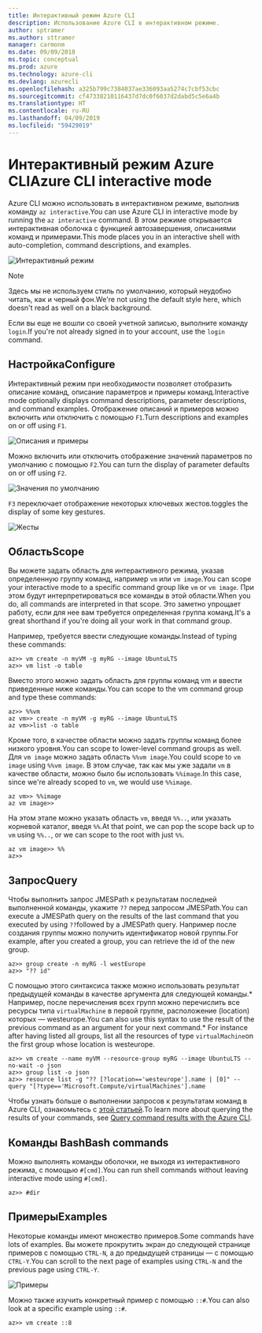```yaml
---
title: Интерактивный режим Azure CLI
description: Использование Azure CLI в интерактивном режиме.
author: sptramer
ms.author: sttramer
manager: carmonm
ms.date: 09/09/2018
ms.topic: conceptual
ms.prod: azure
ms.technology: azure-cli
ms.devlang: azurecli
ms.openlocfilehash: a325b799c7384037ae336093aa5274c7cbf53cbc
ms.sourcegitcommit: cf47338210116437d7dc0f6037d2dabd5c5e6a4b
ms.translationtype: HT
ms.contentlocale: ru-RU
ms.lasthandoff: 04/09/2019
ms.locfileid: "59429019"
---
```

# <a name="azure-cli-interactive-mode"></a><span data-ttu-id="45a94-103">Интерактивный режим Azure CLI</span><span class="sxs-lookup"><span data-stu-id="45a94-103">Azure CLI interactive mode</span></span>

<span data-ttu-id="45a94-104">Azure CLI можно использовать в интерактивном режиме, выполнив команду `az interactive`.</span><span class="sxs-lookup"><span data-stu-id="45a94-104">You can use Azure CLI in interactive mode by running the `az interactive` command.</span></span>
<span data-ttu-id="45a94-105">В этом режиме открывается интерактивная оболочка с функцией автозавершения, описаниями команд и примерами.</span><span class="sxs-lookup"><span data-stu-id="45a94-105">This mode places you in an interactive shell with auto-completion, command descriptions, and examples.</span></span>

![Интерактивный режим](./media/interactive-azure-cli/webapp-create.png)

> [!NOTE]
> <span data-ttu-id="45a94-107">Здесь мы не используем стиль по умолчанию, который неудобно читать, как и черный фон.</span><span class="sxs-lookup"><span data-stu-id="45a94-107">We're not using the default style here, which doesn't read as well on a black background.</span></span>

<span data-ttu-id="45a94-108">Если вы еще не вошли со своей учетной записью, выполните команду `login`.</span><span class="sxs-lookup"><span data-stu-id="45a94-108">If you're not already signed in to your account, use the `login` command.</span></span>

## <a name="configure"></a><span data-ttu-id="45a94-109">Настройка</span><span class="sxs-lookup"><span data-stu-id="45a94-109">Configure</span></span>

<span data-ttu-id="45a94-110">Интерактивный режим при необходимости позволяет отобразить описание команд, описание параметров и примеры команд.</span><span class="sxs-lookup"><span data-stu-id="45a94-110">Interactive mode optionally displays command descriptions, parameter descriptions, and command examples.</span></span>
<span data-ttu-id="45a94-111">Отображение описаний и примеров можно включить или отключить с помощью `F1`.</span><span class="sxs-lookup"><span data-stu-id="45a94-111">Turn descriptions and examples on or off using `F1`.</span></span>

![Описания и примеры](./media/interactive-azure-cli/descriptions-and-examples.png)

<span data-ttu-id="45a94-113">Можно включить или отключить отображение значений параметров по умолчанию с помощью `F2`.</span><span class="sxs-lookup"><span data-stu-id="45a94-113">You can turn the display of parameter defaults on or off using `F2`.</span></span>

![Значения по умолчанию](./media/interactive-azure-cli/defaults.png)

`F3` <span data-ttu-id="45a94-115">переключает отображение некоторых ключевых жестов.</span><span class="sxs-lookup"><span data-stu-id="45a94-115">toggles the display of some key gestures.</span></span>

![Жесты](./media/interactive-azure-cli/gestures.png)

## <a name="scope"></a><span data-ttu-id="45a94-117">Область</span><span class="sxs-lookup"><span data-stu-id="45a94-117">Scope</span></span>

<span data-ttu-id="45a94-118">Вы можете задать область для интерактивного режима, указав определенную группу команд, например `vm` или `vm image`.</span><span class="sxs-lookup"><span data-stu-id="45a94-118">You can scope your interactive mode to a specific command group like `vm` or `vm image`.</span></span>
<span data-ttu-id="45a94-119">При этом будут интерпретироваться все команды в этой области.</span><span class="sxs-lookup"><span data-stu-id="45a94-119">When you do, all commands are interpreted in that scope.</span></span>
<span data-ttu-id="45a94-120">Это заметно упрощает работу, если для нее вам требуется определенная группа команд.</span><span class="sxs-lookup"><span data-stu-id="45a94-120">It's a great shorthand if you're doing all your work in that command group.</span></span>

<span data-ttu-id="45a94-121">Например, требуется ввести следующие команды.</span><span class="sxs-lookup"><span data-stu-id="45a94-121">Instead of typing these commands:</span></span>

```azurecli
az>> vm create -n myVM -g myRG --image UbuntuLTS
az>> vm list -o table
```

<span data-ttu-id="45a94-122">Вместо этого можно задать область для группы команд vm и ввести приведенные ниже команды.</span><span class="sxs-lookup"><span data-stu-id="45a94-122">You can scope to the vm command group and type these commands:</span></span>

```azurecli
az>> %%vm
az vm>> create -n myVM -g myRG --image UbuntuLTS
az vm>>list -o table
```

<span data-ttu-id="45a94-123">Кроме того, в качестве области можно задать группы команд более низкого уровня.</span><span class="sxs-lookup"><span data-stu-id="45a94-123">You can scope to lower-level command groups as well.</span></span>
<span data-ttu-id="45a94-124">Для `vm image` можно задать область `%%vm image`.</span><span class="sxs-lookup"><span data-stu-id="45a94-124">You could scope to `vm image` using `%%vm image`.</span></span>
<span data-ttu-id="45a94-125">В этом случае, так как мы уже задали `vm` в качестве области, можно было бы использовать `%%image`.</span><span class="sxs-lookup"><span data-stu-id="45a94-125">In this case, since we're already scoped to `vm`, we would use `%%image`.</span></span>

```azurecli
az vm>> %%image
az vm image>>
```

<span data-ttu-id="45a94-126">На этом этапе можно указать область `vm`, введя `%%..`, или указать корневой каталог, введя `%%`.</span><span class="sxs-lookup"><span data-stu-id="45a94-126">At that point, we can pop the scope back up to `vm` using `%%..`, or we can scope to the root with just `%%`.</span></span>

```azurecli
az vm image>> %%
az>>
```

## <a name="query"></a><span data-ttu-id="45a94-127">Запрос</span><span class="sxs-lookup"><span data-stu-id="45a94-127">Query</span></span>

<span data-ttu-id="45a94-128">Чтобы выполнить запрос JMESPath к результатам последней выполненной команды, укажите `??` перед запросом JMESPath.</span><span class="sxs-lookup"><span data-stu-id="45a94-128">You can execute a JMESPath query on the results of the last command that you executed by using `??`followed by a JMESPath query.</span></span>
<span data-ttu-id="45a94-129">Например после создания группы можно получить идентификатор новой группы.</span><span class="sxs-lookup"><span data-stu-id="45a94-129">For example, after you created a group, you can retrieve the id of the new group.</span></span>

```azurecli
az>> group create -n myRG -l westEurope
az>> "?? id"
```

<span data-ttu-id="45a94-130">С помощью этого синтаксиса также можно использовать результат предыдущей команды в качестве аргумента для следующей команды.\* Например, после перечисления всех групп можно перечислить все ресурсы типа `virtualMachine` в первой группе, расположение (location) которых — westeurope.</span><span class="sxs-lookup"><span data-stu-id="45a94-130">You can also use this syntax to use the result of the previous command as an argument for your next command.\* For instance after having listed all groups, list all the resources of type `virtualMachine`on the first group whose location is westeurope.</span></span> 

```azurecli
az>> vm create --name myVM --resource-group myRG --image UbuntuLTS --no-wait -o json
az>> group list -o json
az>> resource list -g "?? [?location=='westeurope'].name | [0]" --query "[?type=='Microsoft.Compute/virtualMachines'].name
```

<span data-ttu-id="45a94-131">Чтобы узнать больше о выполнении запросов к результатам команд в Azure CLI, ознакомьтесь с [этой статьей](query-azure-cli.md).</span><span class="sxs-lookup"><span data-stu-id="45a94-131">To learn more about querying the results of your commands, see [Query command results with the Azure CLI](query-azure-cli.md).</span></span>

## <a name="bash-commands"></a><span data-ttu-id="45a94-132">Команды Bash</span><span class="sxs-lookup"><span data-stu-id="45a94-132">Bash commands</span></span>

<span data-ttu-id="45a94-133">Можно выполнять команды оболочки, не выходя из интерактивного режима, с помощью `#[cmd]`.</span><span class="sxs-lookup"><span data-stu-id="45a94-133">You can run shell commands without leaving interactive mode using `#[cmd]`.</span></span>

```azurecli
az>> #dir
```

## <a name="examples"></a><span data-ttu-id="45a94-134">Примеры</span><span class="sxs-lookup"><span data-stu-id="45a94-134">Examples</span></span>

<span data-ttu-id="45a94-135">Некоторые команды имеют множество примеров.</span><span class="sxs-lookup"><span data-stu-id="45a94-135">Some commands have lots of examples.</span></span>
<span data-ttu-id="45a94-136">Вы можете прокрутить экран до следующей странице примеров с помощью `CTRL-N`, а до предыдущей страницы — с помощью `CTRL-Y`.</span><span class="sxs-lookup"><span data-stu-id="45a94-136">You can scroll to the next page of examples using `CTRL-N` and the previous page using `CTRL-Y`.</span></span>

![Примеры](./media/interactive-azure-cli/examples.png)

<span data-ttu-id="45a94-138">Можно также изучить конкретный пример с помощью `::#`.</span><span class="sxs-lookup"><span data-stu-id="45a94-138">You can also look at a specific example using `::#`.</span></span>

```azurecli
az>> vm create ::8
```
